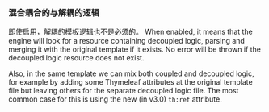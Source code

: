 ### 混合耦合的与解耦的逻辑

即使启用，解耦的模板逻辑也不是必须的。 When enabled, it means that the engine will look for a resource containing decoupled logic, parsing and merging it with the original template if it exists. No error will be thrown if the decoupled logic resource does not exist.

Also, in the same template we can mix both coupled and decoupled logic, for example by adding some Thymeleaf attributes at the original template file but leaving others for the separate decoupled logic file. The most common case for this is using the new (in v3.0) `th:ref` attribute.
